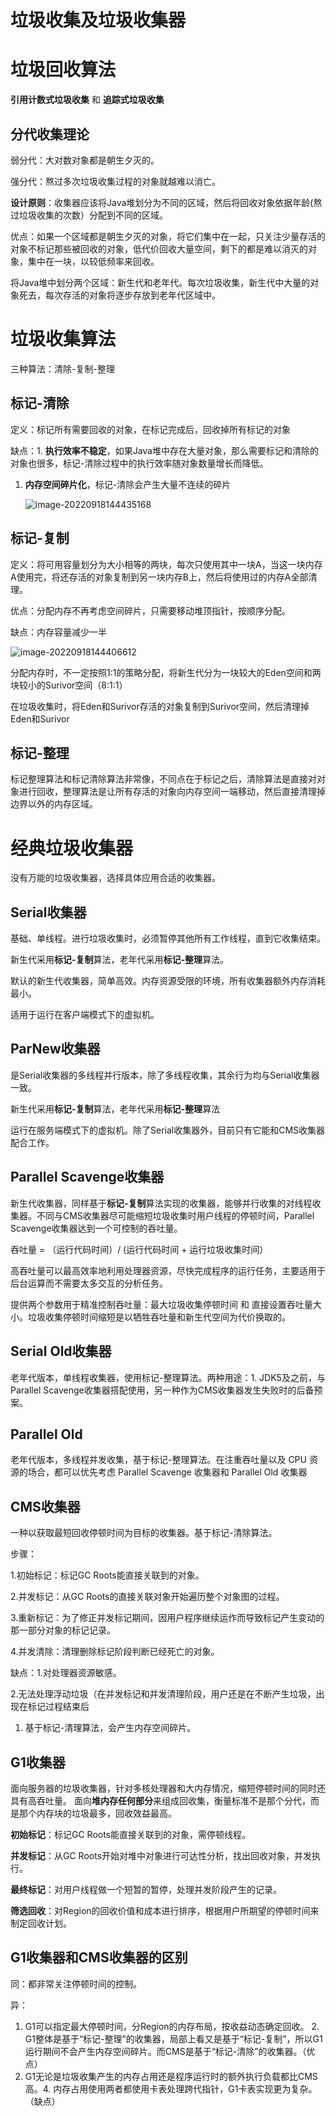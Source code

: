 # 垃圾收集及垃圾收集器

# 垃圾回收算法

**引用计数式垃圾收集** 和 **追踪式垃圾收集**

## 分代收集理论

弱分代：大对数对象都是朝生夕灭的。

强分代：熬过多次垃圾收集过程的对象就越难以消亡。

**设计原则**：收集器应该将Java堆划分为不同的区域，然后将回收对象依据年龄(熬过垃圾收集的次数）分配到不同的区域。

优点：如果一个区域都是朝生夕灭的对象，将它们集中在一起，只关注少量存活的对象不标记那些被回收的对象，低代价回收大量空间，剩下的都是难以消灭的对象，集中在一块，以较低频率来回收。

将Java堆中划分两个区域：新生代和老年代。每次垃圾收集，新生代中大量的对象死去，每次存活的对象将逐步存放到老年代区域中。

# 垃圾收集算法

三种算法：清除-复制-整理

## 标记-清除

定义：标记所有需要回收的对象，在标记完成后，回收掉所有标记的对象

缺点：1. **执行效率不稳定**，如果Java堆中存在大量对象，那么需要标记和清除的对象也很多，标记-清除过程中的执行效率随对象数量增长而降低。

1. **内存空间碎片化**，标记-清除会产生大量不连续的碎片
   
    ![image-20220918144435168](https://cdn.jsdelivr.net/gh/Bionic-Sheep/typora/images/image-20220918144435168.png)
    

## 标记-复制

定义：将可用容量划分为大小相等的两块，每次只使用其中一块A，当这一块内存A使用完，将还存活的对象复制到另一块内存B上，然后将使用过的内存A全部清理。

优点：分配内存不再考虑空间碎片，只需要移动堆顶指针，按顺序分配。

缺点：内存容量减少一半

![image-20220918144406612](https://cdn.jsdelivr.net/gh/Bionic-Sheep/typora/images/image-20220918144406612.png)

分配内存时，不一定按照1:1的策略分配，将新生代分为一块较大的Eden空间和两块较小的Surivor空间（8:1:1）

在垃圾收集时，将Eden和Surivor存活的对象复制到Surivor空间，然后清理掉Eden和Surivor

## 标记-整理

标记整理算法和标记清除算法非常像，不同点在于标记之后，清除算法是直接对对象进行回收，整理算法是让所有存活的对象向内存空间一端移动，然后直接清理掉边界以外的内存区域。

# 经典垃圾收集器

没有万能的垃圾收集器，选择具体应用合适的收集器。

## Serial收集器

基础、单线程。进行垃圾收集时，必须暂停其他所有工作线程，直到它收集结束。

新生代采用**标记-复制**算法，老年代采用**标记-整理**算法。

默认的新生代收集器，简单高效。内存资源受限的环境，所有收集器额外内存消耗最小。

适用于运行在客户端模式下的虚拟机。

## ParNew收集器

是Serial收集器的多线程并行版本，除了多线程收集，其余行为均与Serial收集器一致。

新生代采用**标记-复制**算法，老年代采用**标记-整理**算法

运行在服务端模式下的虚拟机。除了Serial收集器外，目前只有它能和CMS收集器配合工作。

## Parallel Scavenge收集器

新生代收集器，同样基于**标记-复制**算法实现的收集器，能够并行收集的对线程收集器。不同与CMS收集器尽可能缩短垃圾收集时用户线程的停顿时间，Parallel Scavenge收集器达到一个可控制的吞吐量。

吞吐量 = （运行代码时间）/ (运行代码时间 + 运行垃圾收集时间）

高吞吐量可以最高效率地利用处理器资源，尽快完成程序的运行任务，主要适用于后台运算而不需要太多交互的分析任务。

提供两个参数用于精准控制吞吐量：最大垃圾收集停顿时间 和 直接设置吞吐量大小。垃圾收集停顿时间缩短是以牺牲吞吐量和新生代空间为代价换取的。

## Serial Old收集器

老年代版本，单线程收集器，使用标记-整理算法。两种用途：1. JDK5及之前，与Parallel Scavenge收集器搭配使用，另一种作为CMS收集器发生失败时的后备预案。

## Parallel Old

老年代版本，多线程并发收集，基于标记-整理算法。在注重吞吐量以及 CPU 资源的场合，都可以优先考虑 Parallel Scavenge 收集器和 Parallel Old 收集器

## CMS收集器

一种以获取最短回收停顿时间为目标的收集器。基于标记-清除算法。

步骤：

1.初始标记：标记GC Roots能直接关联到的对象。

2.并发标记：从GC Roots的直接关联对象开始遍历整个对象图的过程。

3.重新标记：为了修正并发标记期间，因用户程序继续运作而导致标记产生变动的那一部分对象的标记记录。

4.并发清除：清理删除标记阶段判断已经死亡的对象。

缺点：1.对处理器资源敏感。

2.无法处理浮动垃圾（在并发标记和并发清理阶段，用户还是在不断产生垃圾，出现在标记过程结束后

1. 基于标记-清理算法，会产生内存空间碎片。

## G1收集器

面向服务器的垃圾收集器，针对多核处理器和大内存情况，缩短停顿时间的同时还具有高吞吐量。 面向**堆内存任何部分**来组成回收集，衡量标准不是那个分代，而是那个内存块的垃圾最多，回收效益最高。

**初始标记**：标记GC Roots能直接关联到的对象，需停顿线程。

**并发标记**：从GC Roots开始对堆中对象进行可达性分析，找出回收对象，并发执行。

**最终标记**：对用户线程做一个短暂的暂停，处理并发阶段产生的记录。

**筛选回收**：对Region的回收价值和成本进行排序，根据用户所期望的停顿时间来制定回收计划。

## G1收集器和CMS收集器的区别

同：都非常关注停顿时间的控制。

异：

1. G1可以指定最大停顿时间，分Region的内存布局，按收益动态确定回收。 2. G1整体是基于“标记-整理”的收集器，局部上看又是基于“标记-复制”，所以G1运行期间不会产生内存空间碎片。而CMS是基于“标记-清除”的收集器。（优点）
2. G1无论是垃圾收集产生的内存占用还是程序运行时的额外执行负载都比CMS高。4. 内存占用使用两者都使用卡表处理跨代指针，G1卡表实现更为复杂。（缺点）